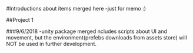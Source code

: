 #Introductions about items merged here 
-just for memo :) 

##Project 1

###9/6/2018
-unity package merged ncludes scripts about UI and movement, but the environment(prefebs downloads from assets store) will NOT be used in further development. 
